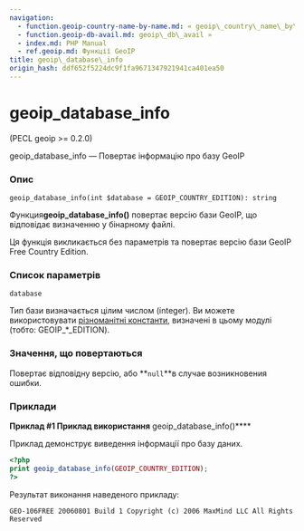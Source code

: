 ```yaml
---
navigation:
  - function.geoip-country-name-by-name.md: « geoip\_country\_name\_by\_name
  - function.geoip-db-avail.md: geoip\_db\_avail »
  - index.md: PHP Manual
  - ref.geoip.md: Функції GeoIP
title: geoip\_database\_info
origin_hash: ddf652f5224dc9f1fa9671347921941ca401ea50
---
```

# geoip\_database\_info

(PECL geoip >= 0.2.0)

geoip\_database\_info — Повертає інформацію про базу GeoIP

### Опис

```methodsynopsis
geoip_database_info(int $database = GEOIP_COUNTRY_EDITION): string
```

Функция**geoip\_database\_info()** повертає версію бази GeoIP, що відповідає визначенню у бінарному файлі.

Ця функція викликається без параметрів та повертає версію бази GeoIP Free Country Edition.

### Список параметрів

`database`

Тип бази визначається цілим числом (integer). Ви можете використовувати [різноманітні константи](geoip.constants.md), визначені в цьому модулі (тобто: GEOIP\_\*\_EDITION).

### Значення, що повертаються

Повертає відповідну версію, або \*\*`null`\*\*в случае возникновения ошибки.

### Приклади

**Приклад #1 Приклад використання** geoip\_database\_info()\*\*\*\*

Приклад демонструє виведення інформації про базу даних.

```php
<?php
print geoip_database_info(GEOIP_COUNTRY_EDITION);
?>
```

Результат виконання наведеного прикладу:

```
GEO-106FREE 20060801 Build 1 Copyright (c) 2006 MaxMind LLC All Rights Reserved
```
